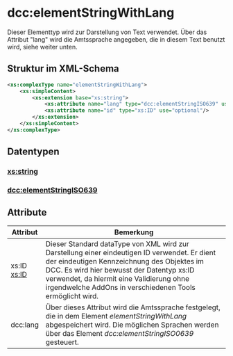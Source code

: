 # dcc:elementStringWithLang

Dieser Elementtyp wird zur Darstellung von Text verwendet. Über das Attribut "lang" 
wird die Amtssprache angegeben, die in diesem Text benutzt wird, siehe weiter unten.

## Struktur im XML-Schema
```xml
<xs:complexType name="elementStringWithLang">
	<xs:simpleContent>
		<xs:extension base="xs:string">
			<xs:attribute name="lang" type="dcc:elementStringISO639" use="optional"/>
			<xs:attribute name="id" type="xs:ID" use="optional"/>
		</xs:extension>
	</xs:simpleContent>
</xs:complexType>
```

## Datentypen

### [xs:string](https://www.w3.org/TR/xmlschema-2/#string)

### [dcc:elementStringISO639](elementStringISO639.md)

## Attribute

|Attribut|Bemerkung|
|-|-|
|xs:ID<br>[xs:ID](https://www.w3.org/TR/xmlschema-2/#ID)|Dieser Standard dataType von XML wird zur Darstellung einer eindeutigen ID verwendet. Er dient der eindeutigen Kennzeichnung des Objektes im DCC. Es wird hier bewusst der Datentyp xs:ID verwendet, da hiermit eine Validierung ohne irgendwelche AddOns in verschiedenen Tools ermöglicht wird.|
|dcc:lang|Über dieses Attribut wird die Amtssprache festgelegt, die in dem Element *elementStringWithLang* abgespeichert wird. Die möglichen Sprachen werden über das Element *dcc:elementStringISO0639* gesteuert.

